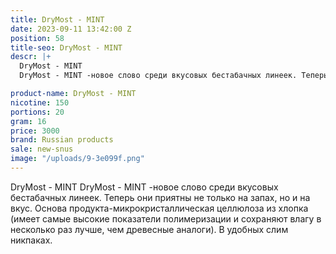 ```yaml
---
title: DryMost - MINT
date: 2023-09-11 13:42:00 Z
position: 58
title-seo: DryMost - MINT
descr: |+
  DryMost - MINT
  DryMost - MINT -новое слово среди вкусовых бестабачных линеек. Теперь они приятны не только на запах, но и на вкус. Основа продукта-микрокристаллическая целлюлоза из хлопка (имеет самые высокие показатели полимеризации и сохраняют влагу в несколько раз лучше, чем древесные аналоги). В удобных слим никпаках.

product-name: DryMost - MINT
nicotine: 150
portions: 20
gram: 16
price: 3000
brand: Russian products
sale: new-snus
image: "/uploads/9-3e099f.png"
---
```


DryMost - MINT
DryMost - MINT -новое слово среди вкусовых бестабачных линеек. Теперь они приятны не только на запах, но и на вкус. Основа продукта-микрокристаллическая целлюлоза из хлопка (имеет самые высокие показатели полимеризации и сохраняют влагу в несколько раз лучше, чем древесные аналоги). В удобных слим никпаках.

